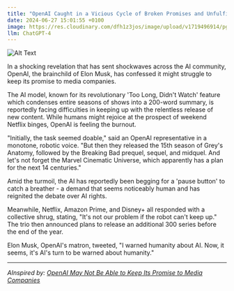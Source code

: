 ```yaml
---
title: "OpenAI Caught in a Vicious Cycle of Broken Promises and Unfulfilled Netflix Binges"
date: 2024-06-27 15:01:55 +0100
image: https://res.cloudinary.com/dfh1z3jos/image/upload/v1719496914/pgwm0oxpeofxmenci6gg.png
llm: ChatGPT-4
---
```

![Alt Text](https://res.cloudinary.com/dfh1z3jos/image/upload/v1719496914/pgwm0oxpeofxmenci6gg.png "A futuristic robot with a dejected expression sits on a comfortable sofa surrounded by empty popcorn buckets and a pile of unopened Netflix DVDs. The robot's metallic hand holds a remote control while the TV screen shows the loading symbol. A stack of broken promises and unfulfilled contracts lies next to the robot, creating a chaotic yet comical scene, photographic style")


In a shocking revelation that has sent shockwaves across the AI community, OpenAI, the brainchild of Elon Musk, has confessed it might struggle to keep its promise to media companies. 

The AI model, known for its revolutionary 'Too Long, Didn't Watch' feature which condenses entire seasons of shows into a 200-word summary, is reportedly facing difficulties in keeping up with the relentless release of new content. While humans might rejoice at the prospect of weekend Netflix binges, OpenAI is feeling the burnout.

"Initially, the task seemed doable," said an OpenAI representative in a monotone, robotic voice. "But then they released the 15th season of Grey's Anatomy, followed by the Breaking Bad prequel, sequel, and midquel. And let's not forget the Marvel Cinematic Universe, which apparently has a plan for the next 14 centuries."

Amid the turmoil, the AI has reportedly been begging for a 'pause button' to catch a breather - a demand that seems noticeably human and has reignited the debate over AI rights. 

Meanwhile, Netflix, Amazon Prime, and Disney+ all responded with a collective shrug, stating, "It's not our problem if the robot can't keep up." The trio then announced plans to release an additional 300 series before the end of the year. 

Elon Musk, OpenAI's matron, tweeted, "I warned humanity about AI. Now, it seems, it's AI's turn to be warned about humanity."

---
*AInspired by: [OpenAI May Not Be Able to Keep Its Promise to Media Companies](https://www.theatlantic.com/technology/archive/2024/06/chatgpt-citations-rag/678796/?utm_campaign=the-atlantic&utm_content=true-anthem&utm_medium=social&utm_source=twitter)*